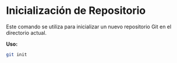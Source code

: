 # Inicialización de Repositorio

Este comando se utiliza para inicializar un nuevo repositorio Git en el directorio actual.

**Uso:**

```bash
git init